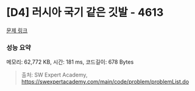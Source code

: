 # [D4] 러시아 국기 같은 깃발 - 4613 

[문제 링크](https://swexpertacademy.com/main/code/problem/problemDetail.do?contestProbId=AWQl9TIK8qoDFAXj) 

### 성능 요약

메모리: 62,772 KB, 시간: 181 ms, 코드길이: 678 Bytes



> 출처: SW Expert Academy, https://swexpertacademy.com/main/code/problem/problemList.do